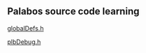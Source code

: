 ## Palabos source code learning

[globalDefs.h](Palabos/globalDefs_h.md)

[plbDebug.h](Palabos/plbDebug_h.md)

